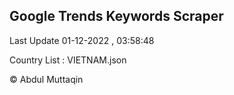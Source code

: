 

## Google Trends Keywords Scraper 
 
Last Update 01-12-2022 , 03:58:48

Country List :
VIETNAM.json



© Abdul Muttaqin 

